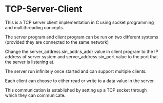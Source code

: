 # TCP-Server-Client
This is a TCP server client implementation in C using socket programming and multithreading concepts.

The server program and client program can be run on two different systems (provided they are connected to the same network)

Change the server_address.sin_addr.s_addr value in client program to the IP address of server system and server_address.sin_port value to the port that the server is listening at.

The server run infinitely once started and can support multiple clients. 

Each client can choose to either read or write to a data value in the server.

This communication is established by setting up a TCP socket through which they can communicate.
